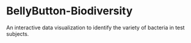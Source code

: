 # BellyButton-Biodiversity
An interactive data visualization to identify the variety of bacteria in test subjects.
